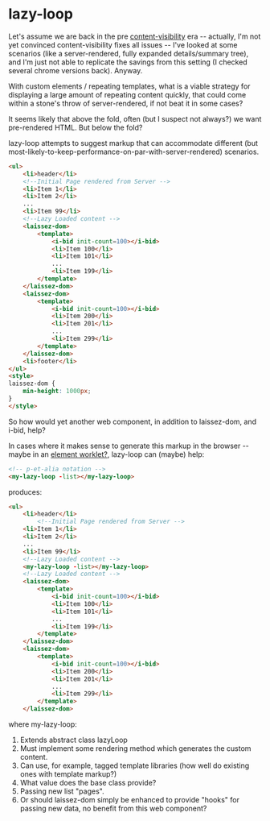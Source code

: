 # lazy-loop

Let's assume we are back in the pre [content-visibility](https://web.dev/content-visibility/) era -- actually, I'm not yet convinced content-visibility fixes all issues -- I've looked at some scenarios (like a server-rendered, fully expanded details/summary tree), and I'm just not able to replicate the savings from this setting (I checked several chrome versions back).  Anyway.  

With custom elements / repeating templates, what is a viable strategy for displaying a large amount of repeating content quickly, that could come within a stone's throw of server-rendered, if not beat it in some cases?

It seems likely that above the fold, often (but I suspect not always?) we want pre-rendered HTML.  But below the fold?

lazy-loop attempts to suggest markup that can accommodate different (but most-likely-to-keep-performance-on-par-with-server-rendered) scenarios.

```html
<ul>
    <li>header</li>
    <!--Initial Page rendered from Server -->
    <li>Item 1</li>
    <li>Item 2</li>
    ...
    <li>Item 99</li>
    <!--Lazy Loaded content -->
    <laissez-dom>
        <template>
            <i-bid init-count=100></i-bid>
            <li>Item 100</li>
            <li>Item 101</li>
            ...
            <li>Item 199</li>
        </template>
    </laissez-dom>
    <laissez-dom>
        <template>
            <i-bid init-count=100></i-bid>
            <li>Item 200</li>
            <li>Item 201</li>
            ...
            <li>Item 299</li>
        </template>
    </laissez-dom>
    <li>footer</li>
</ul>
<style>
laissez-dom {
    min-height: 1000px;
}
</style>
```

So how would yet another web component, in addition to laissez-dom, and i-bid, help?

In cases where it makes sense to generate this markup in the browser -- maybe in an [element worklet?](https://jasonformat.com/element-worklet/), lazy-loop can (maybe) help:

```html
<!-- p-et-alia notation -->
<my-lazy-loop -list></my-lazy-loop>
```

produces:

```html
<ul>
    <li>header</li>
        <!--Initial Page rendered from Server -->
    <li>Item 1</li>
    <li>Item 2</li>
    ...
    <li>Item 99</li>
    <!--Lazy Loaded content -->
    <my-lazy-loop -list></my-lazy-loop>
    <!--Lazy Loaded content -->
    <laissez-dom>
        <template>
            <i-bid init-count=100></i-bid>
            <li>Item 100</li>
            <li>Item 101</li>
            ...
            <li>Item 199</li>
        </template>
    </laissez-dom>
    <laissez-dom>
        <template>
            <i-bid init-count=100></i-bid>
            <li>Item 200</li>
            <li>Item 201</li>
            ...
            <li>Item 299</li>
        </template>
    </laissez-dom>
```

where my-lazy-loop:

1.  Extends abstract class lazyLoop
2.  Must implement some rendering method which generates the custom content.
3.  Can use, for example, tagged template libraries (how well do existing ones with template markup?)
4.  What value does the base class provide?
5.  Passing new list "pages".
6.  Or should laissez-dom simply be enhanced to provide "hooks" for passing new data, no benefit from this web component?
